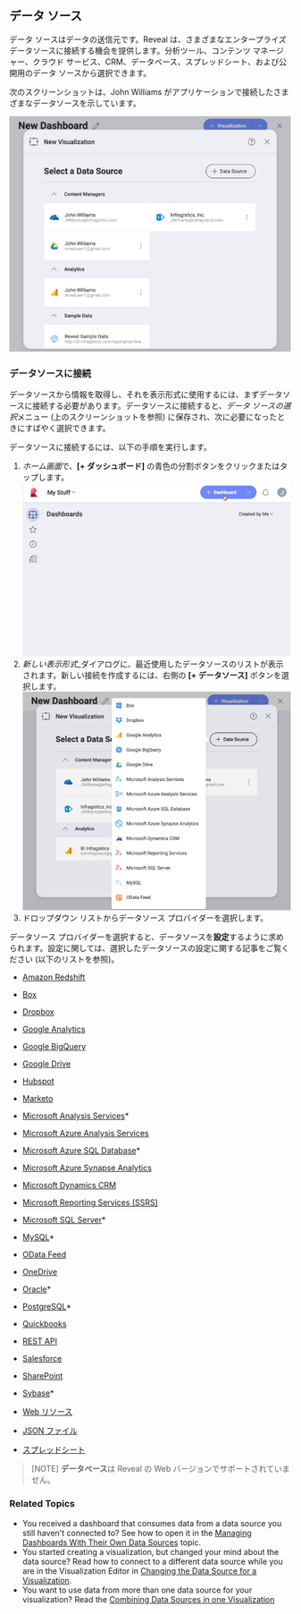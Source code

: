 ## データ ソース


データ ソースはデータの送信元です。Reveal は、さまざまなエンタープライズ データソースに接続する機会を提供します。分析ツール、コンテンツ マネージャー、クラウド サービス、CRM、データベース、スプレッドシート、および公開用のデータ ソースから選択できます。

次のスクリーンショットは、John Williams がアプリケーションで接続したさまざまなデータソースを示しています。

![Sample data sources](images/sample-data-sources-screen.png)

### データソースに接続

データソースから情報を取得し、それを表示形式に使用するには、まずデータソースに接続する必要があります。データソースに接続すると、*データ ソースの選択*メニュー (上のスクリーンショットを参照) に保存され、次に必要になったときにすばやく選択できます。

データソースに接続するには、以下の手順を実行します。  

1. *ホーム画面*で、**[+ ダッシュボード]** の青色の分割ボタンをクリックまたはタップします。
   ![Reveal's home screen](images/start-creating-dashboard-data-source.png)
2. *新しい表示形式*_ダイアログに、最近使用したデータソースのリストが表示されます。新しい接続を作成するには、右側の **[+ データソース]** ボタンを選択します。
   ![Available data sources when creating a new visualization](images/creating-new-visualization.png)
3. ドロップダウン リストからデータソース プロバイダーを選択します。

データソース プロバイダーを選択すると、データソースを**設定**するように求められます。設定に関しては、選択したデータソースの設定に関する記事をご覧ください (以下のリストを参照)。

   - [Amazon Redshift](~/jp/datasources/supported-data-sources/redshift.md)

   - [Box](~/jp/datasources/supported-data-sourcesbox.md)

   - [Dropbox](~/jp/datasources/supported-data-sources/dropbox.md)

   - [Google Analytics](~/jp/datasources/supported-data-sources/google-analytics.md)

   - [Google BigQuery](~/jp/datasources/supported-data-sources/google-bigquery.md)

   - [Google Drive](~/jp/datasources/supported-data-sources/google-drive.md)
  
   - [Hubspot](~/jp/datasources/supported-data-sources/hubspot.md)
  
   - [Marketo](~/jp/datasources/supported-data-sources/marketo.md)

   - [Microsoft Analysis Services](~/jp/datasources/supported-data-sources/microsoft-analysis-services/configuring-microsoft-analysis-services.md)*
  
   - [Microsoft Azure Analysis Services](~/jp/datasources/supported-data-sources/microsoft-azure-analysis-services.md)

   - [Microsoft Azure SQL Database](~/jp/datasources/supported-data-sources/azure-sql.md)*
  
   - [Microsoft Azure Synapse Analytics](~/jp/datasources/supported-data-sources/microsoft-azure-synapse-analytics.md)

   - [Microsoft Dynamics CRM](~/jp/datasources/supported-data-sources/microsoft-dynamics-crm.md)

   - [Microsoft Reporting Services (SSRS)](~/jp/datasources/supported-data-sources/microsoft-reporting-services.md)

   - [Microsoft SQL Server](~/jp/datasources/supported-data-sources/microsoft-sql-server.md)*

   - [MySQL](~/jp/datasources/supported-data-sources/mysql.md)*

   - [OData Feed](~/jp/datasources/supported-data-sources/odata-feed.md)

   - [OneDrive](~/jp/datasources/supported-data-sources/onedrive.md)

   - [Oracle](~/jp/datasources/supported-data-sources/oracle.md)*

   - [PostgreSQL](~/jp/datasources/supported-data-sources/postgresql.md)*
  
   - [Quickbooks](~/jp/datasources/supported-data-sources/quickbooks.md) 

   - [REST API](~/jp/datasources/supported-data-sources/rest-api.md)

   - [Salesforce](~/jp/datasources/supported-data-sources/salesforce.md)

   - [SharePoint](~/jp/datasources/supported-data-sources/sharepoint.md)

   - [Sybase](~/jp/datasources/supported-data-sources/sybase.md)*

   - [Web リソース](~/jp/datasources/supported-data-sources/web-resource.md)

   - [JSON ファイル](~/jp/datasources/working-files/working-with-json-files.md)

   - [スプレッドシート]((~/jp/datasources/working-files/working-with-spreadsheets.md))

>[NOTE]
> **データベース**は Reveal の Web バージョンでサポートされていません。

### Related Topics 

- You received a dashboard that consumes data from a data source you still haven't connected to? See how to open it in the [Managing Dashboards With Their Own Data Sources](managing-dashboards-own-data-sources.md) topic. 
- You started creating a visualization, but changed your mind about the data source? Read how to connect to a different data source while you are in the Visualization Editor in [Changing the Data Source for a Visualization](changing-data-source-visualization.md).
- You want to use data from more than one data source for your visualization? Read the [Combining Data Sources in one Visualization](data-blending.md)